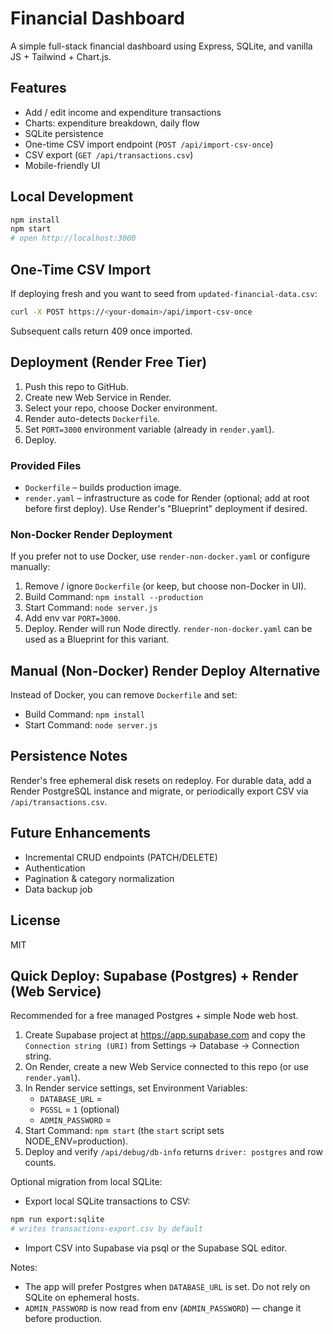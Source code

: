 # Financial Dashboard

A simple full-stack financial dashboard using Express, SQLite, and vanilla JS + Tailwind + Chart.js.

## Features
- Add / edit income and expenditure transactions
- Charts: expenditure breakdown, daily flow
- SQLite persistence
- One-time CSV import endpoint (`POST /api/import-csv-once`)
- CSV export (`GET /api/transactions.csv`)
- Mobile-friendly UI

## Local Development
```bash
npm install
npm start
# open http://localhost:3000
```

## One-Time CSV Import
If deploying fresh and you want to seed from `updated-financial-data.csv`:
```bash
curl -X POST https://<your-domain>/api/import-csv-once
```
Subsequent calls return 409 once imported.

## Deployment (Render Free Tier)
1. Push this repo to GitHub.
2. Create new Web Service in Render.
3. Select your repo, choose Docker environment.
4. Render auto-detects `Dockerfile`.
5. Set `PORT=3000` environment variable (already in `render.yaml`).
6. Deploy.

### Provided Files
- `Dockerfile` – builds production image.
- `render.yaml` – infrastructure as code for Render (optional; add at root before first deploy). Use Render's "Blueprint" deployment if desired.

### Non-Docker Render Deployment
If you prefer not to use Docker, use `render-non-docker.yaml` or configure manually:
1. Remove / ignore `Dockerfile` (or keep, but choose non-Docker in UI).
2. Build Command: `npm install --production`
3. Start Command: `node server.js`
4. Add env var `PORT=3000`.
5. Deploy. Render will run Node directly.
`render-non-docker.yaml` can be used as a Blueprint for this variant.

## Manual (Non-Docker) Render Deploy Alternative
Instead of Docker, you can remove `Dockerfile` and set:
- Build Command: `npm install`
- Start Command: `node server.js`

## Persistence Notes
Render's free ephemeral disk resets on redeploy. For durable data, add a Render PostgreSQL instance and migrate, or periodically export CSV via `/api/transactions.csv`.

## Future Enhancements
- Incremental CRUD endpoints (PATCH/DELETE)
- Authentication
- Pagination & category normalization
- Data backup job

## License
MIT

## Quick Deploy: Supabase (Postgres) + Render (Web Service)

Recommended for a free managed Postgres + simple Node web host.

1. Create Supabase project at https://app.supabase.com and copy the `Connection string (URI)` from Settings → Database → Connection string.
2. On Render, create a new Web Service connected to this repo (or use `render.yaml`).
3. In Render service settings, set Environment Variables:
	- `DATABASE_URL` = <Supabase connection URI>
	- `PGSSL` = `1` (optional)
	- `ADMIN_PASSWORD` = <your-admin-password>
4. Start Command: `npm start` (the `start` script sets NODE_ENV=production).
5. Deploy and verify `/api/debug/db-info` returns `driver: postgres` and row counts.

Optional migration from local SQLite:

- Export local SQLite transactions to CSV:

```bash
npm run export:sqlite
# writes transactions-export.csv by default
```

- Import CSV into Supabase via psql or the Supabase SQL editor.

Notes:
- The app will prefer Postgres when `DATABASE_URL` is set. Do not rely on SQLite on ephemeral hosts.
- `ADMIN_PASSWORD` is now read from env (`ADMIN_PASSWORD`) — change it before production.
